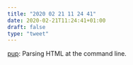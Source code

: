 ```yaml
---
title: "2020 02 21 11 24 41"
date: 2020-02-21T11:24:41+01:00
draft: false
type: "tweet"
---
```

[pup](https://github.com/ericchiang/pup): Parsing HTML at the command line.
